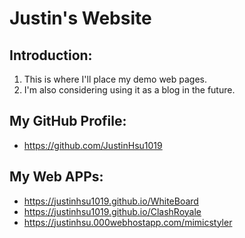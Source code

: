 # Justin's Website
## Introduction:
1. This is where I'll place my demo web pages.
2. I'm also considering using it as a blog in the future.

## My GitHub Profile:
- https://github.com/JustinHsu1019

## My Web APPs:
- https://justinhsu1019.github.io/WhiteBoard
- https://justinhsu1019.github.io/ClashRoyale
- https://justinhsu.000webhostapp.com/mimicstyler
